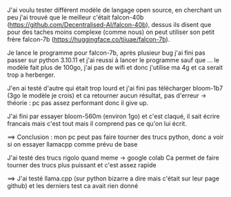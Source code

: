 J'ai voulu tester différent modéle de langage open source, en cherchant un peu j'ai trouvé que le meilleur c'était falcon-40b (https://github.com/Decentralised-AI/falcon-40b), dessus ils disent que pour des taches moins complexe (comme nous) on peut utiliser son petit frère falcon-7b (https://huggingface.co/tiiuae/falcon-7b).

Je lance le programme pour falcon-7b, après plusieur bug j'ai fini pas passer sur python 3.10.11 et j'ai reussi à lancer le programme sauf que ... le modèle fait plus de 100go, j'ai pas de wifi et donc j'utilise ma 4g et ca serait trop a herberger.

J'en ai testé d'autre qui était trop lourd et j'ai fini pas télécharger bloom-1b7 (3go le modèle je crois) et ca retourner aucun résultat, pas d'erreur -> théorie : pc pas assez performant donc il give up.

J'ai fini par essayer bloom-560m (environ 1go) et c'est claqué, il sait écrire francais mais c'est tout mais il comprend pas ce qu'on lui écrit.


==> Conclusion : mon pc peut pas faire tourner des trucs python, donc a voir si on essayer llamacpp comme prévu de base

J'ai testé des trucs rigolo quand meme -> google colab
Ca permet de faire tourner des trucs plus puissant et c'est assez rapide



==> J'ai testé llama.cpp (sur python bizarre a dire mais c'était sur leur page github) et les derniers test ca avait rien donné
